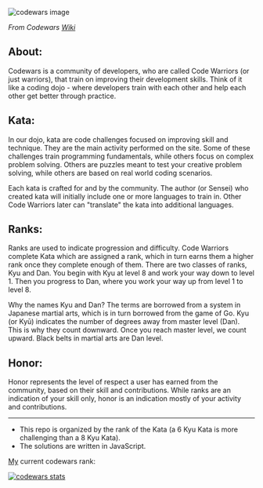 ![codewars image](https://camo.githubusercontent.com/1e840d7fa088dab67fd5431f4b42dca53ce61dcc/68747470733a2f2f7261772e6769746875622e636f6d2f726f68616e2d7061756c2f436f6465776172732d536f6c7574696f6e732f6d61737465722f636f6465776172732d6c6f676f2e6a7067)

<i>From Codewars <a target="_blank" href="https://github.com/Codewars/codewars.com/wiki/About-Codewars"> Wiki </a></i>

## About:

Codewars is a community of developers, who are called Code Warriors (or just warriors), that train on improving their development skills. Think of it like a coding dojo - where developers train with each other and help each other get better through practice.

## Kata:

In our dojo, kata are code challenges focused on improving skill and technique. They are the main activity performed on the site. Some of these challenges train programming fundamentals, while others focus on complex problem solving. Others are puzzles meant to test your creative problem solving, while others are based on real world coding scenarios.

Each kata is crafted for and by the community. The author (or Sensei) who created kata will initially include one or more languages to train in. Other Code Warriors later can "translate" the kata into additional languages.

## Ranks:

Ranks are used to indicate progression and difficulty. Code Warriors complete Kata which are assigned a rank, which in turn earns them a higher rank once they complete enough of them. There are two classes of ranks, Kyu and Dan. You begin with Kyu at level 8 and work your way down to level 1. Then you progress to Dan, where you work your way up from level 1 to level 8.

Why the names Kyu and Dan? The terms are borrowed from a system in Japanese martial arts, which is in turn borrowed from the game of Go. Kyu (or Kyū) indicates the number of degrees away from master level (Dan). This is why they count downward. Once you reach master level, we count upward. Black belts in martial arts are Dan level.

## Honor:

Honor represents the level of respect a user has earned from the community, based on their skill and contributions. While ranks are an indication of your skill only, honor is an indication mostly of your activity and contributions.

------

* This repo is organized by the rank of the Kata (a 6 Kyu Kata is more challenging than a 8 Kyu Kata).
* The solutions are written in JavaScript.

<a target="_blank" href=https://www.codewars.com/users/AndrewKil>My</a> current codewars rank:

<a target="_blank" href=https://www.codewars.com/users/AndrewKil>![codewars stats](https://www.codewars.com/users/likwerdna/badges/large?logo=false)</a> 
